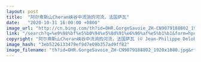 ```yaml
---
layout: post
title:  "阿尔卑斯山Cheran峡谷中流淌的河流，法国萨瓦"
date:   "2020-10-31 16:00:00 +0800"
image_url: "http://cn.bing.com/th?id=OHR.GorgeSavoie_ZH-CN9079188802_1920x1080.jpg&rf=LaDigue_1920x1080.jpg&pid=hp"
link: "/search?q=%e9%98%bf%e5%b0%94%e5%8d%91%e6%96%af%e5%b1%b1&form=hpcapt&mkt=zh-cn"
copyright: "阿尔卑斯山Cheran峡谷中流淌的河流，法国萨瓦 (© Jean-Philippe Delobelle/Minden)"
image_hash: "3eb5226133479ef9d7e09b357ad9ff82"
image_filename: "th?id=OHR.GorgeSavoie_ZH-CN9079188802_1920x1080.jpg&rf=LaDigue_1920x1080.jpg&pid=hp"
---
```

